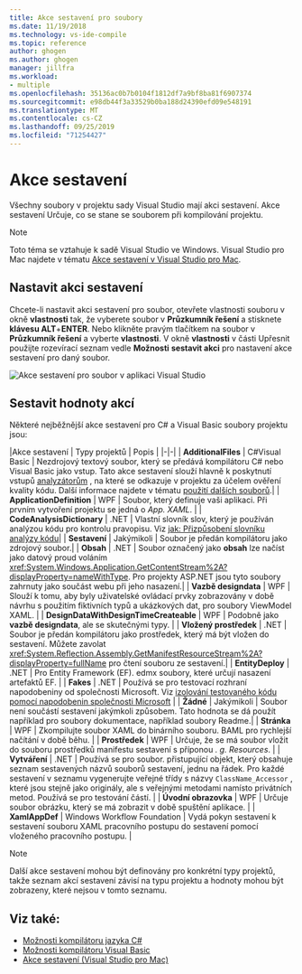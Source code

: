 ```yaml
---
title: Akce sestavení pro soubory
ms.date: 11/19/2018
ms.technology: vs-ide-compile
ms.topic: reference
author: ghogen
ms.author: ghogen
manager: jillfra
ms.workload:
- multiple
ms.openlocfilehash: 35136ac0b7b0104f1812df7a9bf8ba81f6907374
ms.sourcegitcommit: e98db44f3a33529b0ba188d24390efd09e548191
ms.translationtype: MT
ms.contentlocale: cs-CZ
ms.lasthandoff: 09/25/2019
ms.locfileid: "71254427"
---
```

# <a name="build-actions"></a>Akce sestavení

Všechny soubory v projektu sady Visual Studio mají akci sestavení. Akce sestavení Určuje, co se stane se souborem při kompilování projektu.

> [!NOTE]
> Toto téma se vztahuje k sadě Visual Studio ve Windows. Visual Studio pro Mac najdete v tématu [Akce sestavení v Visual Studio pro Mac](/visualstudio/mac/build-actions).

## <a name="set-a-build-action"></a>Nastavit akci sestavení

Chcete-li nastavit akci sestavení pro soubor, otevřete vlastnosti souboru v okně **vlastnosti** tak, že vyberete soubor v **Průzkumník řešení** a stisknete **klávesu ALT**+**ENTER**. Nebo klikněte pravým tlačítkem na soubor v **Průzkumník řešení** a vyberte **vlastnosti**. V okně **vlastnosti** v části Upřesnit použijte rozevírací seznam vedle **Možnosti** **sestavit akci** pro nastavení akce sestavení pro daný soubor.

![Akce sestavení pro soubor v aplikaci Visual Studio](media/build-actions.png)

## <a name="build-action-values"></a>Sestavit hodnoty akcí

Některé nejběžnější akce sestavení pro C# a Visual Basic soubory projektu jsou:

|Akce sestavení | Typy projektů | Popis |
|-|-|
| **AdditionalFiles** | C#Visual Basic | Nezdrojový textový soubor, který se předává kompilátoru C# nebo Visual Basic jako vstup. Tato akce sestavení slouží hlavně k poskytnutí vstupů [analyzátorům](../code-quality/roslyn-analyzers-overview.md) , na které se odkazuje v projektu za účelem ověření kvality kódu. Další informace najdete v tématu [použití dalších souborů](https://github.com/dotnet/roslyn/blob/master/docs/analyzers/Using%20Additional%20Files.md).|
| **ApplicationDefinition** | WPF | Soubor, který definuje vaši aplikaci. Při prvním vytvoření projektu se jedná o *App. XAML*. |
| **CodeAnalysisDictionary** | .NET | Vlastní slovník slov, který je používán analýzou kódu pro kontrolu pravopisu. Viz [jak: Přizpůsobení slovníku analýzy kódu](../code-quality/how-to-customize-the-code-analysis-dictionary.md)|
| **Sestavení** | Jakýmikoli | Soubor je předán kompilátoru jako zdrojový soubor.|
| **Obsah** | .NET | Soubor označený jako **obsah** lze načíst jako datový proud voláním <xref:System.Windows.Application.GetContentStream%2A?displayProperty=nameWithType>. Pro projekty ASP.NET jsou tyto soubory zahrnuty jako součást webu při jeho nasazení.|
| **Vazbě designdata** | WPF | Slouží k tomu, aby byly uživatelské ovládací prvky zobrazovány v době návrhu s použitím fiktivních typů a ukázkových dat, pro soubory ViewModel XAML. |
| **DesignDataWithDesignTimeCreateable** | WPF | Podobně jako **vazbě designdata**, ale se skutečnými typy.  |
| **Vložený prostředek** | .NET | Soubor je předán kompilátoru jako prostředek, který má být vložen do sestavení. Můžete zavolat <xref:System.Reflection.Assembly.GetManifestResourceStream%2A?displayProperty=fullName> pro čtení souboru ze sestavení.|
| **EntityDeploy** | .NET | Pro Entity Framework (EF). edmx soubory, které určují nasazení artefaktů EF. |
| **Fakes** | .NET | Používá se pro testovací rozhraní napodobeniny od společnosti Microsoft. Viz [izolování testovaného kódu pomocí napodobenin společnosti Microsoft](../test/isolating-code-under-test-with-microsoft-fakes.md) |
| **Žádné** | Jakýmikoli | Soubor není součástí sestavení jakýmkoli způsobem. Tato hodnota se dá použít například pro soubory dokumentace, například soubory Readme.|
| **Stránka** | WPF | Zkompilujte soubor XAML do binárního souboru. BAML pro rychlejší načítání v době běhu. |
| **Prostředek** | WPF | Určuje, že se má soubor vložit do souboru prostředků manifestu sestavení s příponou *. g. Resources*. |
| **Vytváření** | .NET | Používá se pro soubor. přistupující objekt, který obsahuje seznam sestavených názvů souborů sestavení, jednu na řádek. Pro každé sestavení v seznamu vygenerujte veřejné třídy s názvy `ClassName_Accessor` , které jsou stejně jako originály, ale s veřejnými metodami namísto privátních metod. Používá se pro testování částí. |
| **Úvodní obrazovka** | WPF | Určuje soubor obrázku, který se má zobrazit v době spuštění aplikace. |
| **XamlAppDef** | Windows Workflow Foundation | Vydá pokyn sestavení k sestavení souboru XAML pracovního postupu do sestavení pomocí vloženého pracovního postupu. |

> [!NOTE]
> Další akce sestavení mohou být definovány pro konkrétní typy projektů, takže seznam akcí sestavení závisí na typu projektu a hodnoty mohou být zobrazeny, které nejsou v tomto seznamu.

## <a name="see-also"></a>Viz také:

- [Možnosti kompilátoru jazyka C#](/dotnet/csharp/language-reference/compiler-options/listed-alphabetically)
- [Možnosti kompilátoru Visual Basic](/dotnet/visual-basic/reference/command-line-compiler/compiler-options-listed-alphabetically)
- [Akce sestavení (Visual Studio pro Mac)](/visualstudio/mac/build-actions)
